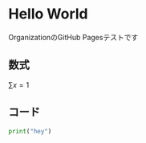 # Hello World
OrganizationのGitHub Pagesテストです

## 数式
$\sum x = 1$

## コード
```python
print("hey")
```
